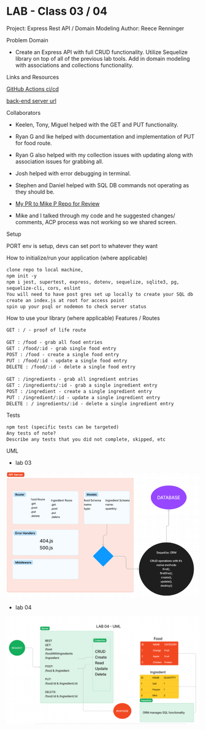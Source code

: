 # LAB - Class 03 / 04

Project: Express Rest API / Domain Modeling
Author: Reece Renninger

Problem Domain

- Create an Express API with full CRUD functionality. Utilize Sequelize library on top of all of the previous lab tools. Add in domain modeling with associations and collections functionality.

Links and Resources

  [GitHub Actions ci/cd](https://github.com/ReeceRenninger/api-server)

  [back-end server url](https://api-gress.onrender.com)

Collaborators

- Keelen, Tony, Miguel helped with the GET and PUT functionality.
- Ryan G and Ike helped with documentation and implementation of PUT for food route.
- Ryan G also helped with my collection issues with updating along with association issues for grabbing all.
- Josh helped with error debugging in terminal.
- Stephen and Daniel helped with SQL DB commands not operating as they should be.

- [My PR to Mike P Repo for Review](https://github.com/catdude2000/api-server/pull/2)
- Mike and I talked through my code and he suggested changes/ comments, ACP process was not working so we shared screen.

Setup

PORT env is setup, devs can set port to whatever they want

How to initialize/run your application (where applicable)

    clone repo to local machine, 
    npm init -y
    npm i jest, supertest, express, dotenv, sequelize, sqlite3, pg, sequelize-cli, cors, eslint
    You will need to have post gres set up locally to create your SQL db 
    create an index.js at root for access point
    spin up your psql or nodemon to check server status

How to use your library (where applicable)
Features / Routes

    GET : / - proof of life route

    GET : /food - grab all food entries
    GET : /food/:id - grab single food entry
    POST : /food - create a single food entry
    PUT : /food/:id - update a single food entry
    DELETE : /food/:id - delete a single food entry

    GET : /ingredients - grab all ingredient entries
    GET : /ingredients/:id - grab a single ingredient entry
    POST : /ingredient - create a single ingredient entry
    PUT : /ingredient/:id - update a single ingredient entry
    DELETE : / ingredients/:id - delete a single ingredient entry


Tests

    npm test (specific tests can be targeted)
    Any tests of note?
    Describe any tests that you did not complete, skipped, etc

UML

- lab 03

![UML of sql server setup](./assets/basic-sql-server-uml.png)

- lab 04

![UML of Lab 04, Domain Modeling](./assets/lab04-uml.png)